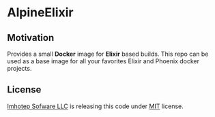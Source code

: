 # AlpineElixir

## Motivation

Provides a small **Docker** image for **Elixir** based builds.
This repo can be used as a base image for all your favorites Elixir and
Phoenix docker projects.

## License

[Imhotep Sofware LLC](http://imhotep.io) is releasing this code under [MIT](https://opensource.org/licenses/MIT) license.

